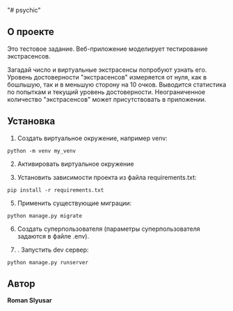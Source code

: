 "# psychic"

## О проекте

Это тестовое задание. Веб-приложение моделирует тестирование экстрасенсов.

Загадай число и виртуальные экстрасенсы попробуют узнать его. Уровень достоверности "экстрасенсов" измеряется от нуля,
как в бошльшую, так и в меньшую сторону на 10 очков. Выводится статистика по попыткам и текущий уровень достоверности.
Неограниченное количество "экстрасенсов" может присутствовать в приложении.

## Установка

1. Создать виртуальное окружение, например venv:

```
python -m venv my_venv
```

2. Активировать виртуальное окружение

3. Установить зависимости проекта из файла requirements.txt:

```
pip install -r requirements.txt
```

5. Применить существующие миграции:

```
python manage.py migrate
```

6. Создать суперпользователя (параметры суперпользователя задаются в файле .env).

7. . Запустить dev сервер:

```
python manage.py runserver
```

## Автор

**Roman Slyusar**
